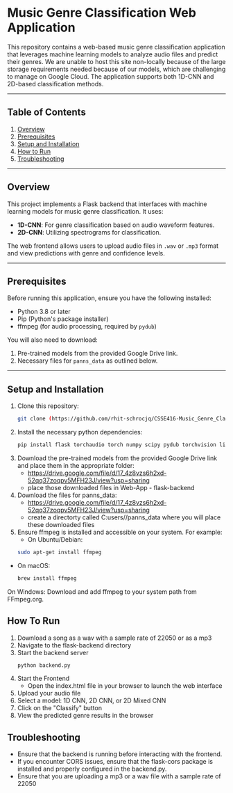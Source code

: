 
# Music Genre Classification Web Application

This repository contains a web-based music genre classification application that leverages machine learning models to analyze audio files and predict their genres. We are unable to host this site non-locally because of the large storage requirements needed because of our models, which are challenging to manage on Google Cloud. The application supports both 1D-CNN and 2D-based classification methods. 

---

## **Table of Contents**

1. [Overview](#overview)  
2. [Prerequisites](#prerequisites)  
3. [Setup and Installation](#setup-and-installation)  
4. [How to Run](#how-to-run)  
5. [Troubleshooting](#troubleshooting)
  

---

## **Overview**

This project implements a Flask backend that interfaces with machine learning models for music genre classification. It uses:

- **1D-CNN**: For genre classification based on audio waveform features.  
- **2D-CNN**: Utilizing spectrograms for classification.  

The web frontend allows users to upload audio files in `.wav` or `.mp3` format and view predictions with genre and confidence levels.

---

## **Prerequisites**

Before running this application, ensure you have the following installed:

- Python 3.8 or later
- Pip (Python's package installer)
- ffmpeg (for audio processing, required by `pydub`)

You will also need to download:
1. Pre-trained models from the provided Google Drive link.
2. Necessary files for `panns_data` as outlined below.

---

## **Setup and Installation**

1. Clone this repository:
   ```bash
   git clone (https://github.com/rhit-schrocjq/CSSE416-Music_Genre_Classification.git)
   
2. Install the necessary python dependencies:
    ```bash
    pip install flask torchaudio torch numpy scipy pydub torchvision librosa flask-cors
3. Download the pre-trained models from the provided Google Drive link and place them in the appropriate folder:
    - https://drive.google.com/file/d/17_4z8vzs6h2xd-52qq37zoqpv5MFH23J/view?usp=sharing
    - place those downloaded files in Web-App - flask-backend
4. Download the files for panns_data:
   - https://drive.google.com/file/d/17_4z8vzs6h2xd-52qq37zoqpv5MFH23J/view?usp=sharing
   - create a directorty called C:users/<you>/panns_data where you will place these downloaded files
5. Ensure ffmpeg is installed and accessible on your system. For example:
   - On Ubuntu/Debian:
   ```bash
   sudo apt-get install ffmpeg
 - On macOS:
    ```bash
    brew install ffmpeg
    
  On Windows: Download and add ffmpeg to your system path from FFmpeg.org.

## **How To Run**
1. Download a song as a wav with a sample rate of 22050 or as a mp3
2. Navigate to the flask-backend directory
3. Start the backend server
   ```bash
   python backend.py
4. Start the Frontend
   - Open the index.html file in your browser to launch the web interface
5. Upload your audio file
6. Select a model: 1D CNN, 2D CNN, or 2D Mixed CNN
7. Click on the "Classify" button
8. View the predicted genre results in the browser


## **Troubleshooting** ##
- Ensure that the backend is running before interacting with the frontend.
- If you encounter CORS issues, ensure that the flask-cors package is installed and properly configured in the backend.py.
- Ensure that you are uploading a mp3 or a wav file with a sample rate of 22050






